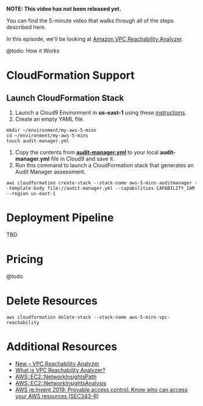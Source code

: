 **NOTE: This video has not been released yet.**

You can find the 5-minute video that walks through all of the steps described here. 

In this episode, we'll be looking at [Amazon VPC Reachability Analyzer](https://aws.amazon.com/blogs/aws/new-vpc-insights-analyzes-reachability-and-visibility-in-vpcs/).

@todo: How it Works

# CloudFormation Support

## Launch CloudFormation Stack

1. Launch a Cloud9 Environment in **us-east-1** using these [instructions](https://github.com/PaulDuvall/aws-5-mins/tree/main/cloud9).
1. Create an empty YAML file.

```
mkdir ~/environment/my-aws-5-mins
cd ~/environment/my-aws-5-mins
touch audit-manager.yml
```

1. Copy the contents from **[audit-manager.yml](https://raw.githubusercontent.com/PaulDuvall/aws-5-mins/main/audit-manager/audit-manager.yml)** to your local **audit-manager.yml** file in Cloud9 and save it. 
1. Run this command to launch a CloudFormation stack that generates an Audit Manager assessment. 

```
aws cloudformation create-stack --stack-name aws-5-mins-auditmanager --template-body file://audit-manager.yml --capabilities CAPABILITY_IAM --region us-east-1
```

# Deployment Pipeline
TBD

# Pricing
@todo

# Delete Resources

```
aws cloudformation delete-stack --stack-name aws-5-mins-vpc-reachability
```


# Additional Resources

* [New – VPC Reachability Analyzer](https://aws.amazon.com/blogs/aws/new-vpc-insights-analyzes-reachability-and-visibility-in-vpcs/)
* [What is VPC Reachability Analyzer?](https://docs.aws.amazon.com/vpc/latest/reachability/what-is-reachability-analyzer.html)
* [AWS::EC2::NetworkInsightsPath](https://docs.aws.amazon.com/AWSCloudFormation/latest/UserGuide/aws-resource-ec2-networkinsightspath.html)
* [AWS::EC2::NetworkInsightsAnalysis](https://docs.aws.amazon.com/AWSCloudFormation/latest/UserGuide/aws-resource-ec2-networkinsightsanalysis.html)
* [AWS re:Invent 2019: Provable access control: Know who can access your AWS resources (SEC343-R)](https://www.youtube.com/watch?v=6DX7p-OirGU)